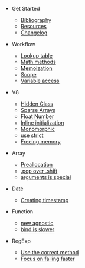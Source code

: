 * Get Started
	* [Bibliography](bibliography.md)
	* [Resources](resources.md)
	* [Changelog](changelog.md)

* Workflow
	* [Lookup table](workflow/lookup-table.md)
	* [Math methods](workflow/math.md)
	* [Memoization](workflow/memoization.md)
	* [Scope](workflow/scope.md)
	* [Variable access](workflow/variable-access.md)

* V8
	* [Hidden Class](v8-tips/hidden-class.md)
	* [Sparse Arrays](v8-tips/sparse-arrays.md)
	* [Float Number](v8-tips/float-number.md)
	* [Inline initialization](v8-tips/inline-initialization.md)
	* [Monomorphic](v8-tips/monomorphic.md)
	* [use strict](v8-tips/use-strict.md)
	* [Freeing memory](v8-tips/freeing-memory.md)

* Array
	* [Preallocation](array/preallocation.md)
	* [.pop over .shift](array/pop-or-shift.md)
	* [arguments is special](array/arguments.md)

* Date
	* [Creating timestamp](date/timestamp.md)

* Function
	* [new agnostic](function/new.md)
	* [bind is slower](function/bind.md)

* RegExp
	* [Use the correct method](regexp/correct-methods.md)
	* [Focus on failing faster](regexp/fail-faster.md)